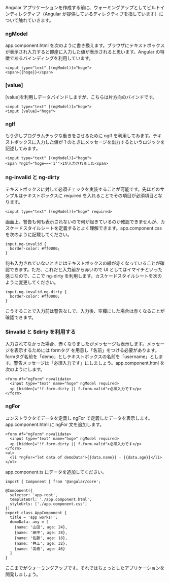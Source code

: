 Angular アプリケーションを作成する前に、ウォーミングアップとしてビルトインディレクティブ（Angular が提供しているディレクティブを指しています）について触れていきます。

### ngModel

app.component.html を次のように書き換えます。ブラウザにテキストボックスが表示され入力すると即座に入力した値が表示されると思います。Angular の特徴であるバインディングを利用しています。

```
<input type="text" [(ngModel)]="hoge">
<span>{{hoge}}</span>
```

### \[value\]

\[value\]を利用しデータバインドしますが、こちらは片方向のバインドです。

```
<input type="text" [(ngModel)]="hoge">
<input [value]="hoge">
```

### ngIf

もう少しプログラムチックな動きをさせるために ngIf を利用してみます。テキストボックスに入力した値が 1 のときにメッセージを出力するというロジックを記述してみます。

```
<input type="text" [(ngModel)]="hoge">
<span *ngIf="hoge==='1'">1が入力されました<span>
```

### ng-invalid と ng-dirty

テキストボックスに対して必須チェックを実装することが可能です。先ほどのサンプルはテキストボックスに required を入れることでその項目が必須項目となります。

```
<input type="text" [(ngModel)]="hoge" required>
```

画面上、警告も何も表示されないので何が起きているのか確認できませんが、カスケードスタイルシートを定義するとよく理解できます。app.component.css を次のように記載してください。

```
input.ng-invalid {
  border-color: #ff0000;
}
```

何も入力されていないときにはテキストボックスの縁が赤くなっていることが確認できます。ただ、これだと入力前から赤いので UI としてはイマイチといった感じなので、ここで ng-dirty を利用します。カスケードスタイルシートを次のように変更してください。

```
input.ng-invalid.ng-dirty {
  border-color: #ff0000;
}
```

こうすることで入力前は警告なしで、入力後、空欄にした場合は赤くなることが確認できます。

### $invalid と $dirty を利用する

入力されてなかった場合、赤くなりましたがメッセージも表示します。メッセージを表示するためには formタグ を用意し「名前」をつける必要があります。formタグ名前を「demo」としテキストボックスの名前を「username」とします。警告メッセージは「必須入力です」にしましょう。app.component.html を次のようにします。

```
<form #f="ngForm" novalidate>
  <input type="text" name="hoge" ngModel required>
  <p [hidden]="!f.form.dirty || f.form.valid">必須入力です</p>
</form>
```

### ngFor

コンストラクタでデータを定義し ngFor で定義したデータを表示します。app.component.html に ngFor 文を追加します。

```
<form #f="ngForm" novalidate>
  <input type="text" name="hoge" ngModel required>
  <p [hidden]="!f.form.dirty || f.form.valid">必須入力です</p>
</form>
<ul>
  <li *ngFor="let data of demoData">{{data.name}} - {{data.age}}</li>
</ul>
```

app.component.ts にデータを追加してください。

```
import { Component } from '@angular/core';

@Component({
  selector: 'app-root',
  templateUrl: './app.component.html',
  styleUrls: ['./app.component.css']
})
export class AppComponent {
  title = 'app works!';
  demoData: any = [
    {name: '山田', age: 24},
    {name: '田中', age: 28},
    {name: '佐藤', age: 18},
    {name: '井上', age: 32},
    {name: '高橋', age: 46}
  ]
}
```

ここまでがウォーミングアップです。それではちょっとしたアプリケーションを開発しましょう。

